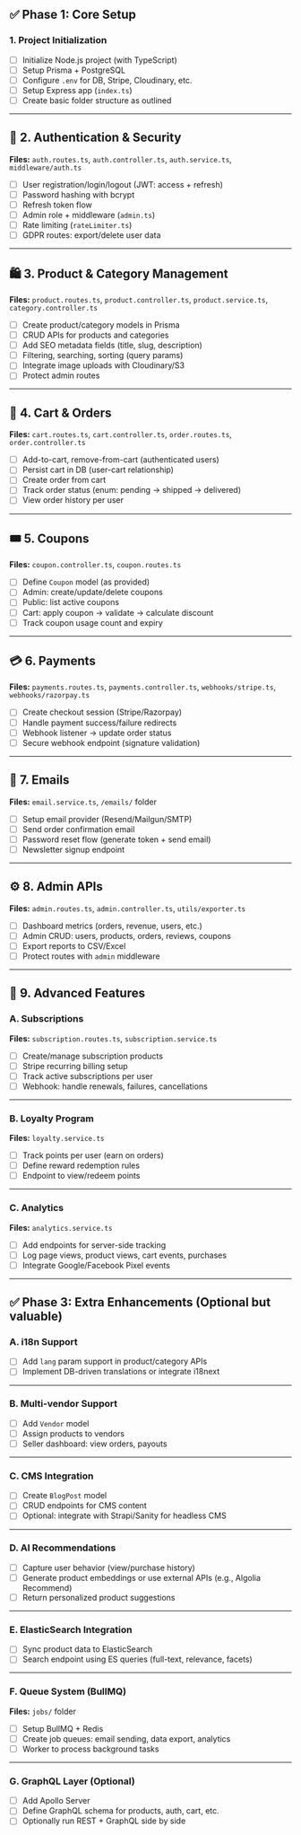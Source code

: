 ## ✅ Phase 1: Core Setup

### 1. **Project Initialization**

- [ ] Initialize Node.js project (with TypeScript)
- [ ] Setup Prisma + PostgreSQL
- [ ] Configure `.env` for DB, Stripe, Cloudinary, etc.
- [ ] Setup Express app (`index.ts`)
- [ ] Create basic folder structure as outlined

---

## 🔐 2. **Authentication & Security**

**Files:** `auth.routes.ts`, `auth.controller.ts`, `auth.service.ts`, `middleware/auth.ts`

- [ ] User registration/login/logout (JWT: access + refresh)
- [ ] Password hashing with bcrypt
- [ ] Refresh token flow
- [ ] Admin role + middleware (`admin.ts`)
- [ ] Rate limiting (`rateLimiter.ts`)
- [ ] GDPR routes: export/delete user data

---

## 🛍 3. **Product & Category Management**

**Files:** `product.routes.ts`, `product.controller.ts`, `product.service.ts`, `category.controller.ts`

- [ ] Create product/category models in Prisma
- [ ] CRUD APIs for products and categories
- [ ] Add SEO metadata fields (title, slug, description)
- [ ] Filtering, searching, sorting (query params)
- [ ] Integrate image uploads with Cloudinary/S3
- [ ] Protect admin routes

---

## 🛒 4. **Cart & Orders**

**Files:** `cart.routes.ts`, `cart.controller.ts`, `order.routes.ts`, `order.controller.ts`

- [ ] Add-to-cart, remove-from-cart (authenticated users)
- [ ] Persist cart in DB (user-cart relationship)
- [ ] Create order from cart
- [ ] Track order status (enum: pending → shipped → delivered)
- [ ] View order history per user

---

## 🎟️ 5. **Coupons**

**Files:** `coupon.controller.ts`, `coupon.routes.ts`

- [ ] Define `Coupon` model (as provided)
- [ ] Admin: create/update/delete coupons
- [ ] Public: list active coupons
- [ ] Cart: apply coupon → validate → calculate discount
- [ ] Track coupon usage count and expiry

---

## 💳 6. **Payments**

**Files:** `payments.routes.ts`, `payments.controller.ts`, `webhooks/stripe.ts`, `webhooks/razorpay.ts`

- [ ] Create checkout session (Stripe/Razorpay)
- [ ] Handle payment success/failure redirects
- [ ] Webhook listener → update order status
- [ ] Secure webhook endpoint (signature validation)

---

## 📧 7. **Emails**

**Files:** `email.service.ts`, `/emails/` folder

- [ ] Setup email provider (Resend/Mailgun/SMTP)
- [ ] Send order confirmation email
- [ ] Password reset flow (generate token + send email)
- [ ] Newsletter signup endpoint

---

## ⚙️ 8. **Admin APIs**

**Files:** `admin.routes.ts`, `admin.controller.ts`, `utils/exporter.ts`

- [ ] Dashboard metrics (orders, revenue, users, etc.)
- [ ] Admin CRUD: users, products, orders, reviews, coupons
- [ ] Export reports to CSV/Excel
- [ ] Protect routes with `admin` middleware

---

## 🚀 9. **Advanced Features**

### A. **Subscriptions**

**Files:** `subscription.routes.ts`, `subscription.service.ts`

- [ ] Create/manage subscription products
- [ ] Stripe recurring billing setup
- [ ] Track active subscriptions per user
- [ ] Webhook: handle renewals, failures, cancellations

---

### B. **Loyalty Program**

**Files:** `loyalty.service.ts`

- [ ] Track points per user (earn on orders)
- [ ] Define reward redemption rules
- [ ] Endpoint to view/redeem points

---

### C. **Analytics**

**Files:** `analytics.service.ts`

- [ ] Add endpoints for server-side tracking
- [ ] Log page views, product views, cart events, purchases
- [ ] Integrate Google/Facebook Pixel events

---

## ✅ Phase 3: Extra Enhancements (Optional but valuable)

### A. **i18n Support**

- [ ] Add `lang` param support in product/category APIs
- [ ] Implement DB-driven translations or integrate i18next

---

### B. **Multi-vendor Support**

- [ ] Add `Vendor` model
- [ ] Assign products to vendors
- [ ] Seller dashboard: view orders, payouts

---

### C. **CMS Integration**

- [ ] Create `BlogPost` model
- [ ] CRUD endpoints for CMS content
- [ ] Optional: integrate with Strapi/Sanity for headless CMS

---

### D. **AI Recommendations**

- [ ] Capture user behavior (view/purchase history)
- [ ] Generate product embeddings or use external APIs (e.g., Algolia Recommend)
- [ ] Return personalized product suggestions

---

### E. **ElasticSearch Integration**

- [ ] Sync product data to ElasticSearch
- [ ] Search endpoint using ES queries (full-text, relevance, facets)

---

### F. **Queue System (BullMQ)**

**Files:** `jobs/` folder

- [ ] Setup BullMQ + Redis
- [ ] Create job queues: email sending, data export, analytics
- [ ] Worker to process background tasks

---

### G. **GraphQL Layer (Optional)**

- [ ] Add Apollo Server
- [ ] Define GraphQL schema for products, auth, cart, etc.
- [ ] Optionally run REST + GraphQL side by side
